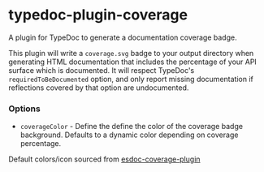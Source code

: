 # typedoc-plugin-coverage

A plugin for TypeDoc to generate a documentation coverage badge.

This plugin will write a `coverage.svg` badge to your output directory when generating HTML documentation that
includes the percentage of your API surface which is documented. It will respect TypeDoc's `requiredToBeDocumented` option,
and only report missing documentation if reflections covered by that option are undocumented.

### Options

- `coverageColor` - Define the define the color of the coverage badge background. Defaults to a dynamic color depending on coverage percentage.

Default colors/icon sourced from [esdoc-coverage-plugin](https://github.com/esdoc/esdoc-plugins/tree/master/esdoc-coverage-plugin)
